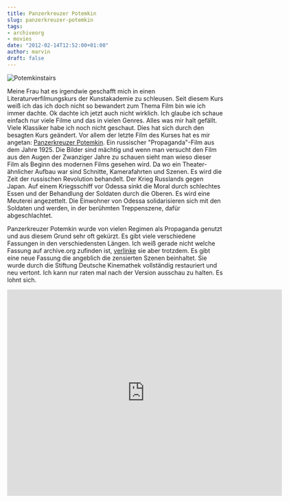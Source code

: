 ```yaml
---
title: Panzerkreuzer Potemkin
slug: panzerkreuzer-potemkin
tags:
- archiveorg
- movies
date: "2012-02-14T12:52:00+01:00"
author: marvin
draft: false
---
```

![Potemkinstairs](/images/Potemkinstairs.jpg)

Meine Frau hat es irgendwie geschafft mich in einen
Literaturverfilmungskurs der Kunstakademie zu schleusen. Seit diesem
Kurs weiß ich das ich doch nicht so bewandert zum Thema Film bin wie ich
immer dachte. Ok dachte ich jetzt auch nicht wirklich. Ich glaube ich
schaue einfach nur viele Filme und das in vielen Genres. Alles was mir
halt gefällt. Viele Klassiker habe ich noch nicht geschaut. Dies hat
sich durch den besagten Kurs geändert. Vor allem der letzte Film des
Kurses hat es mir angetan: [Panzerkreuzer
Potemkin](http://de.wikipedia.org/wiki/Panzerkreuzer_Potemkin). Ein
russischer "Propaganda"-Film aus dem Jahre 1925. Die Bilder sind mächtig
und wenn man versucht den Film aus den Augen der Zwanziger Jahre zu
schauen sieht man wieso dieser Film als Beginn des modernen Films
gesehen wird. Da wo ein Theater-ähnlicher Aufbau war sind Schnitte,
Kamerafahrten und Szenen. Es wird die Zeit der russischen Revolution
behandelt. Der Krieg Russlands gegen Japan. Auf einem Kriegsschiff vor
Odessa sinkt die Moral durch schlechtes Essen und der Behandlung der
Soldaten durch die Oberen. Es wird eine Meuterei angezettelt. Die
Einwohner von Odessa solidarisieren sich mit den Soldaten und werden, in
der berühmten Treppenszene, dafür abgeschlachtet.

Panzerkreuzer Potemkin wurde von vielen Regimen als Propaganda genutzt
und aus diesem Grund sehr oft gekürzt. Es gibt viele verschiedene
Fassungen in den verschiedensten Längen. Ich weiß gerade nicht welche
Fassung auf archive.org zufinden ist,
[verlinke](http://www.archive.org/details/BattleshipPotemkin) sie aber
trotzdem. Es gibt eine neue Fassung die angeblich die zensierten Szenen
beinhaltet. Sie wurde durch die Stiftung Deutsche Kinemathek vollständig
restauriert und neu vertont. Ich kann nur raten mal nach der Version
ausschau zu halten. Es lohnt sich.

<iframe src="http://www.archive.org/embed/BattleshipPotemkin" width="640" height="480" frameborder="0"></iframe>
